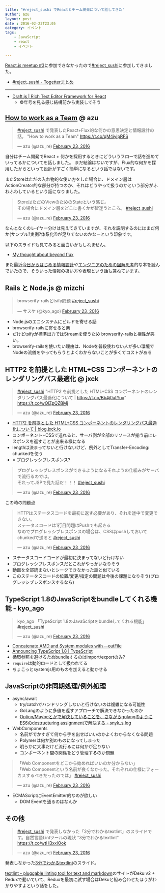 ```yaml
---
title: "#reject_sushi でReactとチーム開発について話してきた"
author: azu
layout: post
date : 2016-02-23T23:05
category: イベント
tags:
    - JavaScript
    - react
    - イベント

---
```



[React.js meetup #3](http://reactjs-meetup.connpass.com/event/26229/ "React.js meetup #3")に参加できなかったので[#reject_sushi](https://twitter.com/search?f=tweets&vertical=default&q=reject_sushi&src=typd "reject_sushi")に参加してきました。

- [#reject_sushi - Togetterまとめ](http://togetter.com/li/942101 "#reject_sushi - Togetterまとめ")

----

- [Draft.js | Rich Text Editor Framework for React](https://facebook.github.io/draft-js/ "Draft.js | Rich Text Editor Framework for React")
	- ©年号を見る感じ結構前から実装してそう

	
## [How to work as a Team](http://azu.github.io/slide/2016/reject-sushi/how-to-work-team.html "How to work as a Team") @ azu

<blockquote class="twitter-tweet" data-lang="en"><p lang="ja" dir="ltr"><a href="https://twitter.com/hashtag/reject_sushi?src=hash">#reject_sushi</a> で発表したReact+Flux的な何かの意思決定と情報設計の話。  &quot;How to work as a Team&quot;  <a href="https://t.co/qM4iyipRFS">https://t.co/qM4iyipRFS</a></p>&mdash; azu (@azu_re) <a href="https://twitter.com/azu_re/status/702138441681637376">February 23, 2016</a></blockquote>
<script async src="//platform.twitter.com/widgets.js" charset="utf-8"></script>

自分はチーム開発でReact + 何かを採用するときにどういうフローで話を進めていってるかについてを話しました。
まだ結論はないですが、Flux的な何かを採用したからといって設計がすごく簡単になるという話ではないです。

またStoreはただの入れ物的な使い方をした場合に、ドメイン層はActionCreator的な部分が持つのか、それはどうやって扱うのかという部分がふわふわしているという話になりました。

<blockquote class="twitter-tweet" data-lang="en"><p lang="ja" dir="ltr">StoreはただのViewのためのStateという感じ。<br>その場合にドメイン層をどこに書くかが皆迷うところ。 <a href="https://twitter.com/hashtag/reject_sushi?src=hash">#reject_sushi</a></p>&mdash; azu (@azu_re) <a href="https://twitter.com/azu_re/status/702105875771555840">February 23, 2016</a></blockquote>
<script async src="//platform.twitter.com/widgets.js" charset="utf-8"></script>

なんとなくのレイヤー分けは見えてきていますが、それを説明するのにはまだ何か(サンプル?実例?体系化?)が足りてないのかなーという印象です。

以下のスライドも見てみると面白いかもしれません。

- [My thought about beyond flux](http://www.slideshare.net/saneyuki/my-thoughy-about-beyond-flux "My thought about beyond flux")

また最近[今日からはじめる情報設計](http://www.amazon.co.jp/dp/4802510012/ "今日からはじめる情報設計")や[エンジニアのための図解思考](http://www.amazon.co.jp/dp/B00EESW7OG/ "エンジニアのための図解思考")的な本を読んでいたので、そういった情報の扱い方や表現という話も兼ねています。

## Rails と Node.js @ mizchi

<blockquote class="twitter-tweet" data-lang="en"><p lang="ja" dir="ltr">browserify-railsとtsify問題 <a href="https://twitter.com/hashtag/reject_sushi?src=hash">#reject_sushi</a></p>&mdash; サスケ (@kyo_ago) <a href="https://twitter.com/kyo_ago/status/702089989887172609">February 23, 2016</a></blockquote>
<script async src="//platform.twitter.com/widgets.js" charset="utf-8"></script>

- Node.jsのエコシステムにビルドを寄せる話
- browserify-railsに寄せると楽
- だけどtsifyが標準出力ではStreamを使うため browserify-railsと相性が悪い。
- browserify-railsを使いたい理由は、Nodeを普段使わない人が多い環境でNodeの流儀をやってもらうとよくわからないことが多くてコストがある

## HTTP2 を前提とした HTML+CSS コンポーネントのレンダリングパス最適化 @ jxck

<blockquote class="twitter-tweet" data-lang="en"><p lang="ja" dir="ltr"><a href="https://twitter.com/hashtag/reject_sushi?src=hash">#reject_sushi</a>   &quot;HTTP2 を前提とした HTML+CSS コンポーネントのレンダリングパス最適化について | <a href="https://t.co/Bb4j0utYux">https://t.co/Bb4j0utYux</a>&quot;  <a href="https://t.co/wQlZpQZBMj">https://t.co/wQlZpQZBMj</a></p>&mdash; azu (@azu_re) <a href="https://twitter.com/azu_re/status/702092500157145089">February 23, 2016</a></blockquote>
<script async src="//platform.twitter.com/widgets.js" charset="utf-8"></script>

- [HTTP2 を前提とした HTML+CSS コンポーネントのレンダリングパス最適化について | blog.jxck.io](https://blog.jxck.io/entries/2016-02-15/loading-css-over-http2.html "HTTP2 を前提とした HTML+CSS コンポーネントのレンダリングパス最適化について | blog.jxck.io")
- コンポーネント+CSSで送れると、サーバ側が全部のリソースが揃う前にレスポンスを返すことが出来る様になる
- lengthは決まってないと行けないけど、例外としてTransfer-Encoding: chunkedを使う
- = プログレッシブレスポンス?


<blockquote class="twitter-tweet" data-lang="en"><p lang="ja" dir="ltr">プログレッシブレスポンスができるようになるそれようの仕組みがサーバで流行るのでは。<br>それってJSPで見た話だ！！！ <a href="https://twitter.com/hashtag/reject_sushi?src=hash">#reject_sushi</a></p>&mdash; azu (@azu_re) <a href="https://twitter.com/azu_re/status/702093276040433664">February 23, 2016</a></blockquote>
<script async src="//platform.twitter.com/widgets.js" charset="utf-8"></script>

この時の問題点

<blockquote class="twitter-tweet" data-lang="en"><p lang="ja" dir="ltr">HTTPはステータスコードを最初に返す必要があり、それを途中で変更できない。<br>ステータスコードは1行目問題はPushでも起きる<br>なのでプログレッシブレスポンスの場合は、CSSはpushしておいてchunkedで送ると <a href="https://twitter.com/hashtag/reject_sushi?src=hash">#reject_sushi</a></p>&mdash; azu (@azu_re) <a href="https://twitter.com/azu_re/status/702094414600994816">February 23, 2016</a></blockquote>
<script async src="//platform.twitter.com/widgets.js" charset="utf-8"></script>

- ステータスコードコードが最初に決まってないと行けない
- プログレッシブレスポンスだとこれがやっかいなりそう
- 動画を全部読まないとシークできなかった話と似ている
- このステータスコードの位置/変更/指定の問題は今後の課題になりそう(プログレッシブレスポンスするなら)

## TypeScript 1.8のJavaScriptをbundleしてくれる機能 - kyo_ago

<blockquote class="twitter-tweet" data-lang="en"><p lang="ja" dir="ltr">kyo_ago 「TypeScript 1.8のJavaScriptをbundleしてくれる機能」 <a href="https://twitter.com/hashtag/reject_sushi?src=hash">#reject_sushi</a></p>&mdash; azu (@azu_re) <a href="https://twitter.com/azu_re/status/702099720164872192">February 23, 2016</a></blockquote>
<script async src="//platform.twitter.com/widgets.js" charset="utf-8"></script>

- [Concatenate AMD and System modules with --outFile](https://github.com/Microsoft/TypeScript/wiki/What's-new-in-TypeScript#concatenate-amd-and-system-modules-with---outfile "Concatenate AMD and System modules with --outFile")
- [Announcing TypeScript 1.8 | TypeScript](https://blogs.msdn.microsoft.com/typescript/2016/02/22/announcing-typescript-1-8-2/ "Announcing TypeScript 1.8 | TypeScript")
- 循環参照を避けるためbundleするのはimport/exportのみ?
- `require`は動的ロードとして扱われてる
- ちょこっとsystemjs用のものを加えると動かせる


## JavaScriptの非同期処理/例外処理

- async/await
	- try/catchでハンドリングしないと行けないのは複雑になる可能性
	- GoLangのように多値を返すアプローチで解決できなかったのか
	- [Option/Maybeとかで解決していることを、さながらgolangのようにES6のdestructuring assignmentで解決する - snyk_s log](http://saneyukis.hatenablog.com/entry/2015/03/22/184823 "Option/Maybeとかで解決していることを、さながらgolangのようにES6のdestructuring assignmentで解決する - snyk_s log")
- WebComponents
	- 名前がでかすぎて何から手を出せばいいのかよくわからなくなる問題
	- Polymerは何か別のものになってしまった
	- 明らかに大事だけど流行るには何かが足りない
	- コンポーネント間の関係をどう管理するのか問題

<blockquote class="twitter-tweet" data-lang="en"><p lang="ja" dir="ltr">「Web Componentをどこから始めればいいのか分からない」<br>「Web Componentという名前が良くなかった。それぞれの仕様にフォーカスするべきだったのでは」 <a href="https://twitter.com/hashtag/reject_sushi?src=hash">#reject_sushi</a></p>&mdash; azu (@azu_re) <a href="https://twitter.com/azu_re/status/702118804793356288">February 23, 2016</a></blockquote>
<script async src="//platform.twitter.com/widgets.js" charset="utf-8"></script>	

- ECMAScriptにEventEmitter的なのが欲しい
	- DOM Eventを通るのはなんか

## その他

<blockquote class="twitter-tweet" data-lang="en"><p lang="ja" dir="ltr"><a href="https://twitter.com/hashtag/reject_sushi?src=hash">#reject_sushi</a> で発表しなかった「3分でわかるtextlint」のスライドです。自然言語Lintツールの現状  &quot;3分でわかるtextlint&quot;  <a href="https://t.co/wtHBxxIOok">https://t.co/wtHBxxIOok</a></p>&mdash; azu (@azu_re) <a href="https://twitter.com/azu_re/status/702133285934145536">February 23, 2016</a></blockquote>
<script async src="//platform.twitter.com/widgets.js" charset="utf-8"></script>

発表しなかった[3分でわかるtextlint](http://azu.github.io/slide/2016/reject-sushi/textlint.html "3分でわかるtextlint")のスライド。

[textlint - pluggable linting tool for text and markdown](http://textlint.github.io/ "textlint - pluggable linting tool for text and markdown")のサイトがDeku v2 + Reduxで動いていて、Reduxを最初に試す場合はDekuと組み合わせたほうがわかりやすよという話をした。
